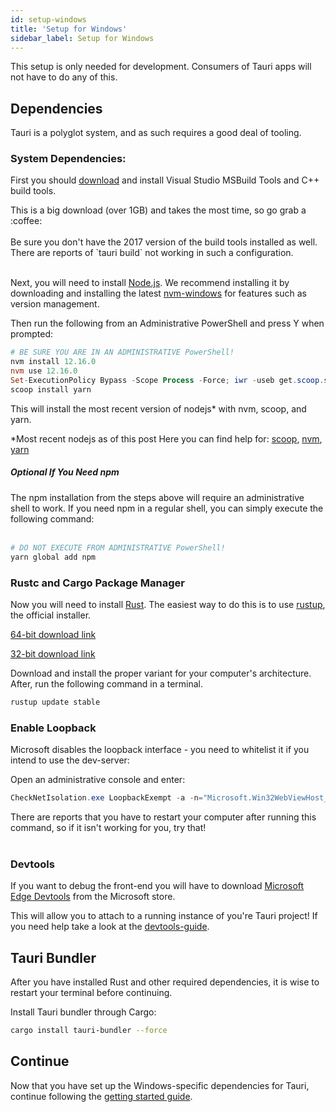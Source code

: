 ```yaml
---
id: setup-windows
title: 'Setup for Windows'
sidebar_label: Setup for Windows
---
```


This setup is only needed for development. Consumers of Tauri apps will not have to do any of this.

## Dependencies

Tauri is a polyglot system, and as such requires a good deal of tooling.

### System Dependencies:

First you should [download](https://aka.ms/buildtools) and install Visual Studio MSBuild Tools and C++ build tools.

<div class="alert alert--info" role="alert">
This is a big download (over 1GB) and takes the most time, so go grab a :coffee:
</div><br/>

<div class="alert alert--warning" role="alert">
Be sure you don't have the 2017 version of the build tools installed as well. There are reports of `tauri build` not working in such a configuration.
</div><br/>

Next, you will need to install [Node.js](https://nodejs.org/en/). We recommend installing it by downloading and installing the latest [nvm-windows](https://github.com/coreybutler/nvm-windows/releases) for features such as version management.

Then run the following from an Administrative PowerShell and press Y when prompted:

```powershell
# BE SURE YOU ARE IN AN ADMINISTRATIVE PowerShell!
nvm install 12.16.0
nvm use 12.16.0
Set-ExecutionPolicy Bypass -Scope Process -Force; iwr -useb get.scoop.sh | iex
scoop install yarn
```

This will install the most recent version of nodejs\* with nvm, scoop, and yarn.

<div class="alert alert--info" role="alert">
*Most recent nodejs as of this post
Here you can find help for: <a href="https://scoop.sh/" target="_blank">scoop</a>, <a href="https://github.com/coreybutler/nvm-windows" target="_blank">nvm</a>, <a href="https://yarnpkg.com/" target="_blank">yarn</a>
</div>

##### Optional If You Need npm

<div class="alert alert--info" role="alert">
The npm installation from the steps above will require an administrative shell to work. If you need npm in a regular shell, you can simply execute the following command:
</div>
<br/>

```powershell
# DO NOT EXECUTE FROM ADMINISTRATIVE PowerShell!
yarn global add npm
```

### Rustc and Cargo Package Manager

Now you will need to install [Rust](https://www.rust-lang.org/). The easiest way to do this is to use [rustup](https://rustup.rs/), the official installer.

[64-bit download link](https://win.rustup.rs/x86_64)

[32-bit download link](https://win.rustup.rs/i686)

Download and install the proper variant for your computer's architecture. After, run the following command in a terminal.

```powershell
rustup update stable
```

### Enable Loopback

Microsoft disables the loopback interface - you need to whitelist it if you intend to use the dev-server:

Open an administrative console and enter:

```powershell
CheckNetIsolation.exe LoopbackExempt -a -n="Microsoft.Win32WebViewHost_cw5n1h2txyewy"
```

<div class="alert alert--info" role="alert">
There are reports that you have to restart your computer after running this command, so if it isn't working for you, try that!
</div>
<br/>

### Devtools

If you want to debug the front-end you will have to download [Microsoft Edge Devtools](https://www.microsoft.com/store/p/microsoft-edge-devtools-preview/9mzbfrmz0mnj) from the Microsoft store.

This will allow you to attach to a running instance of you're Tauri project!
If you need help take a look at the [devtools-guide](https://docs.microsoft.com/en-us/microsoft-edge/devtools-guide).

## Tauri Bundler

After you have installed Rust and other required dependencies, it is wise to restart your terminal before continuing.

Install Tauri bundler through Cargo:

```sh
cargo install tauri-bundler --force
```

## Continue

Now that you have set up the Windows-specific dependencies for Tauri, continue following the [getting started guide](intro#initializing-an-app).
